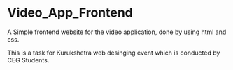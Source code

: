 # Video_App_Frontend
A Simple frontend website for the video application, done by using html and css.

This is a task for Kurukshetra web desinging event which is conducted by CEG Students.
